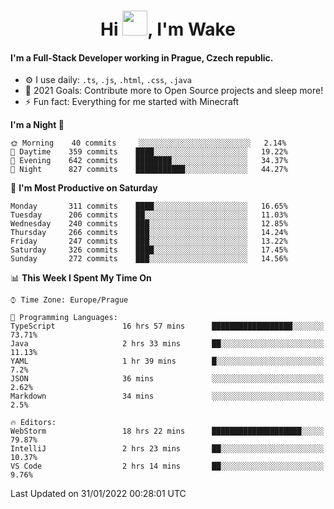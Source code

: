<h1 align="center">Hi <img src="https://raw.githubusercontent.com/MrWakeCZ/MrWakeCZ/master/Hi.gif" width="40px" />, I'm Wake</h1>

#### I'm a Full-Stack Developer working in Prague, Czech republic.
- ⚙️ I use daily: `.ts`, `.js`, `.html`, `.css`, `.java`
- 🥅 2021 Goals: Contribute more to Open Source projects and sleep more!
- ⚡ Fun fact: Everything for me started with Minecraft

<!--START_SECTION:waka-->
**I'm a Night 🦉** 

```text
🌞 Morning    40 commits     ░░░░░░░░░░░░░░░░░░░░░░░░░   2.14% 
🌆 Daytime    359 commits    ████░░░░░░░░░░░░░░░░░░░░░   19.22% 
🌃 Evening    642 commits    ████████░░░░░░░░░░░░░░░░░   34.37% 
🌙 Night      827 commits    ███████████░░░░░░░░░░░░░░   44.27%

```
📅 **I'm Most Productive on Saturday** 

```text
Monday       311 commits    ████░░░░░░░░░░░░░░░░░░░░░   16.65% 
Tuesday      206 commits    ██░░░░░░░░░░░░░░░░░░░░░░░   11.03% 
Wednesday    240 commits    ███░░░░░░░░░░░░░░░░░░░░░░   12.85% 
Thursday     266 commits    ███░░░░░░░░░░░░░░░░░░░░░░   14.24% 
Friday       247 commits    ███░░░░░░░░░░░░░░░░░░░░░░   13.22% 
Saturday     326 commits    ████░░░░░░░░░░░░░░░░░░░░░   17.45% 
Sunday       272 commits    ███░░░░░░░░░░░░░░░░░░░░░░   14.56%

```


📊 **This Week I Spent My Time On** 

```text
⌚︎ Time Zone: Europe/Prague

💬 Programming Languages: 
TypeScript               16 hrs 57 mins      ██████████████████░░░░░░░   73.71% 
Java                     2 hrs 33 mins       ██░░░░░░░░░░░░░░░░░░░░░░░   11.13% 
YAML                     1 hr 39 mins        █░░░░░░░░░░░░░░░░░░░░░░░░   7.2% 
JSON                     36 mins             ░░░░░░░░░░░░░░░░░░░░░░░░░   2.62% 
Markdown                 34 mins             ░░░░░░░░░░░░░░░░░░░░░░░░░   2.5%

🔥 Editors: 
WebStorm                 18 hrs 22 mins      ████████████████████░░░░░   79.87% 
IntelliJ                 2 hrs 23 mins       ██░░░░░░░░░░░░░░░░░░░░░░░   10.37% 
VS Code                  2 hrs 14 mins       ██░░░░░░░░░░░░░░░░░░░░░░░   9.76%

```


 Last Updated on 31/01/2022 00:28:01 UTC
<!--END_SECTION:waka-->
